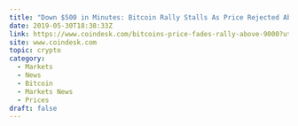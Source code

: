 ```yaml
---
title: "Down $500 in Minutes: Bitcoin Rally Stalls As Price Rejected Above $9K"
date: 2019-05-30T18:38:33Z
link: https://www.coindesk.com/bitcoins-price-fades-rally-above-9000?utm_medium=RSS&utm_source=hune
site: www.coindesk.com
topic: crypto
category:
  - Markets
  - News
  - Bitcoin
  - Markets News
  - Prices
draft: false
---
```

